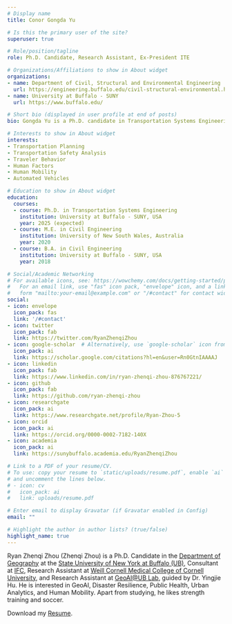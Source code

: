 ```yaml
---
# Display name
title: Conor Gongda Yu

# Is this the primary user of the site?
superuser: true

# Role/position/tagline
role: Ph.D. Candidate, Research Assistant, Ex-President ITE

# Organizations/Affiliations to show in About widget
organizations:
- name: Department of Civil, Structural and Environmental Engineering
  url: https://engineering.buffalo.edu/civil-structural-environmental.html
- name: University at Buffalo - SUNY
  url: https://www.buffalo.edu/

# Short bio (displayed in user profile at end of posts)
bio: Gongda Yu is a Ph.D. candidate in Transportation Systems Engineering at the University at Buffalo. His research focuses on understanding the causes, perceptions, and impacts of driving anxiety on young drivers' skills and behaviors, as well as investigating how advanced warning messages from autonomous vehicles influence the behavior and perceptions of road users within Virtual Reality. Gongda holds a Master of Science degree in Civil Engineering from the University of New South Wales, Australia, where he studied traffic flow characteristics and network traffic instability in automated driving environments.

# Interests to show in About widget
interests:
- Transportation Planning
- Transportation Safety Analysis
- Traveler Behavior
- Human Factors
- Human Mobility
- Automated Vehicles

# Education to show in About widget
education:
  courses:
  - course: Ph.D. in Transportation Systems Engineering
    institution: University at Buffalo - SUNY, USA
    year: 2025 (expected)
  - course: M.E. in Civil Engineering
    institution: University of New South Wales, Australia
    year: 2020
  - course: B.A. in Civil Engineering
    institution: University at Buffalo - SUNY, USA
    year: 2018

# Social/Academic Networking
# For available icons, see: https://wowchemy.com/docs/getting-started/page-builder/#icons
#   For an email link, use "fas" icon pack, "envelope" icon, and a link in the
#   form "mailto:your-email@example.com" or "/#contact" for contact widget.
social:
- icon: envelope
  icon_pack: fas
  link: '/#contact'
- icon: twitter
  icon_pack: fab
  link: https://twitter.com/RyanZhenqiZhou
- icon: google-scholar  # Alternatively, use `google-scholar` icon from `ai` icon pack
  icon_pack: ai
  link: https://scholar.google.com/citations?hl=en&user=Rn0GtnIAAAAJ
- icon: linkedin
  icon_pack: fab
  link: https://www.linkedin.com/in/ryan-zhenqi-zhou-876767221/
- icon: github
  icon_pack: fab
  link: https://github.com/ryan-zhenqi-zhou
- icon: researchgate
  icon_pack: ai
  link: https://www.researchgate.net/profile/Ryan-Zhou-5
- icon: orcid
  icon_pack: ai
  link: https://orcid.org/0000-0002-7182-140X
- icon: academia
  icon_pack: ai
  link: https://sunybuffalo.academia.edu/RyanZhenqiZhou

# Link to a PDF of your resume/CV.
# To use: copy your resume to `static/uploads/resume.pdf`, enable `ai` icons in `params.toml`, 
# and uncomment the lines below.
# - icon: cv
#   icon_pack: ai
#   link: uploads/resume.pdf

# Enter email to display Gravatar (if Gravatar enabled in Config)
email: ""

# Highlight the author in author lists? (true/false)
highlight_name: true
---
```


Ryan Zhenqi Zhou (Zhenqi Zhou) is a Ph.D. Candidate in the [Department of Geography](https://www.buffalo.edu/cas/geography.html) at the [State University of New York at Buffalo (UB)](https://www.buffalo.edu/), Consultant at [IFC](https://www.ifc.org/en/home), Research Assistant at [Weill Cornell Medical College of Cornell University](https://weill.cornell.edu/units/population-health-sciences), and Research Assistant at [GeoAI@UB Lab](https://geoai.geog.buffalo.edu/), guided by Dr. Yingjie Hu. He is interested in GeoAI, Disaster Resilience, Public Health, Urban Analytics, and Human Mobility. Apart from studying, he likes strength training and soccer.

Download my [Resume](https://ryan-zhenqi-zhou.github.io/Ryan-Zhou-CV.pdf).

